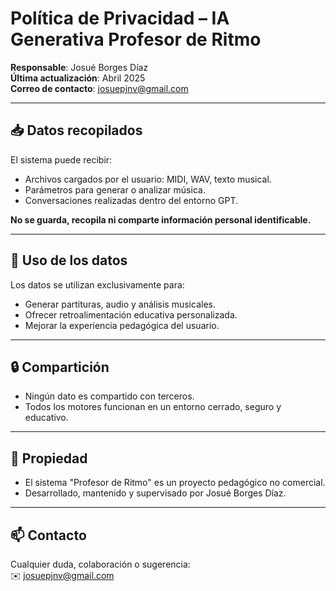 # Política de Privacidad – IA Generativa Profesor de Ritmo

**Responsable**: Josué Borges Díaz  
**Última actualización**: Abril 2025  
**Correo de contacto**: josuepjnv@gmail.com

---

## 📥 Datos recopilados

El sistema puede recibir:

- Archivos cargados por el usuario: MIDI, WAV, texto musical.
- Parámetros para generar o analizar música.
- Conversaciones realizadas dentro del entorno GPT.

**No se guarda, recopila ni comparte información personal identificable.**

---

## 🧠 Uso de los datos

Los datos se utilizan exclusivamente para:

- Generar partituras, audio y análisis musicales.
- Ofrecer retroalimentación educativa personalizada.
- Mejorar la experiencia pedagógica del usuario.

---

## 🔒 Compartición

- Ningún dato es compartido con terceros.
- Todos los motores funcionan en un entorno cerrado, seguro y educativo.

---

## 🧾 Propiedad

- El sistema "Profesor de Ritmo" es un proyecto pedagógico no comercial.
- Desarrollado, mantenido y supervisado por Josué Borges Díaz.

---

## 📫 Contacto

Cualquier duda, colaboración o sugerencia:  
✉️ josuepjnv@gmail.com
